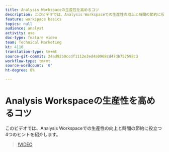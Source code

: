 ```yaml
---
title: Analysis Workspaceの生産性を高めるコツ
description: このビデオでは、Analysis Workspaceでの生産性の向上と時間の節約に役立つ4つのヒントを紹介します。
feature: workspace basics
topics: null
audience: analyst
activity: use
doc-type: feature video
team: Technical Marketing
kt: 4110
translation-type: tm+mt
source-git-commit: 24ad92b0ccdf1112e3ed4a0968cd47db757598c3
workflow-type: tm+mt
source-wordcount: '0'
ht-degree: 0%

---
```



# Analysis Workspaceの生産性を高めるコツ

このビデオでは、Analysis Workspaceでの生産性の向上と時間の節約に役立つ4つのヒントを紹介します。

>[!VIDEO](https://video.tv.adobe.com/v/31157/?quality=12)
